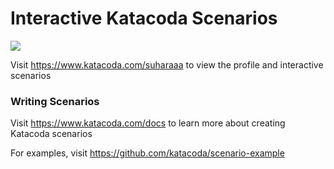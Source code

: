 # Interactive Katacoda Scenarios

[![](http://shields.katacoda.com/katacoda/suharaaa/count.svg)](https://www.katacoda.com/suharaaa "Get your profile on Katacoda.com")

Visit https://www.katacoda.com/suharaaa to view the profile and interactive scenarios

### Writing Scenarios
Visit https://www.katacoda.com/docs to learn more about creating Katacoda scenarios

For examples, visit https://github.com/katacoda/scenario-example
